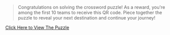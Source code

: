 > Congratulations on solving the crossword puzzle! As a reward, you're among the first 10 teams to receive this QR code. Piece together the puzzle to reveal your next destination and continue your journey!

[Click Here to View The Puzzle](https://im-a-puzzle.com/share/ce3c3a01315df89)